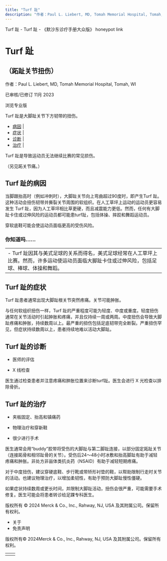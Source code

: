 ```yaml
---
title: "Turf 趾"
description: "作者：Paul L. Liebert, MD, Tomah Memorial Hospital, Tomah, WI"
---
```


﻿Turf 趾 - Turf 趾 - 《默沙东诊疗手册大众版》 honeypot link

# Turf 趾

## （跖趾关节扭伤）

作者：Paul L. Liebert, MD, Tomah Memorial Hospital, Tomah, WI

已审核/已修订 11月 2023

浏览专业版

Turf 趾是大脚趾关节下方韧带的扭伤。

- [病因](#病因_v60534452_zh) \|
- [症状](#症状_v60534458_zh) \|
- [诊断](#诊断_v60534463_zh) \|
- [治疗](#治疗_v60534472_zh) \|

Turf 趾是导致运动员无法继续比赛的常见损伤。

（另见跖关节痛。）

## Turf 趾的病因

当脚跟抬高时（例如冲刺时），大脚趾关节向上弯曲超过90度时，即产生Turf 趾。这种活动会扭伤韧带并撕裂关节周围的软组织。在人工草坪上运动的运动员更容易发生 Turf 趾，因为人工草坪相比草更硬，而且减震能力更低。然而，任何有大脚趾卡住或过伸风险的运动员都可能患turf趾，包括体操、摔跤和舞蹈运动员。

穿软底鞋可能会使运动员面临更高的受伤风险。

### 你知道吗……

|     |
| --- |
| - Turf 趾因其与美式足球的关系而得名，美式足球经常在人工草坪上比赛。然而，许多运动使运动员面临大脚趾卡住或过伸风险，包括足球、棒球、体操和舞蹈。 |

## Turf 趾的症状

Turf 趾患者通常出现大脚趾根关节突然疼痛。关节可能肿胀。

与任何软组织扭伤一样，Turf 趾的严重程度可能为轻度、中度或重度。轻度扭伤通常在关节活动时引起肿胀和疼痛，并且仅持续一周或两周。中度扭伤会导致大脚趾疼痛和肿胀，持续数周以上。最严重的扭伤包括足底韧带完全断裂。严重扭伤罕见，但症状持续数周以上，患者持续地难以活动大脚趾。

## Turf 趾的诊断

- 医师的评估

- X 线检查


医生通过检查患者并注意疼痛和肿胀位置来诊断turf趾。医生会进行 X 光检查以排除骨折。

## Turf 趾的治疗

- 夹板固定、抬高和镇痛药

- 物理治疗和穿新鞋

- 很少进行手术


医生通常会用“buddy”胶带将受伤的大脚趾与第二脚趾连接，以部分固定跖趾关节（连接跖骨和相邻趾骨的关节）。受伤后24～48小时冰敷和抬高脚趾有助于减轻疼痛和肿胀。非处方非甾体类抗炎药（NSAID）有助于减轻短期疼痛。

对于中度扭伤，建议穿硬底鞋、步行靴或带矫形衬垫的鞋，以帮助限制行走时关节的活动。也建议物理治疗，以增加柔韧性，有助于预防大脚趾慢性僵硬。

如果症状持续数周或更长时间，并限制大脚趾活动，扭伤会很严重，可能需要手术修复。医生可能会将患者转诊给足踝专科医生。



版权所有 © 2024
Merck & Co., Inc., Rahway, NJ, USA 及其附属公司。保留所有权利。

- 关于
- 免责声明

版权所有© 2024Merck & Co., Inc., Rahway, NJ, USA 及其附属公司。保留所有权利。

|     |     |
| --- | --- |
|  |  |